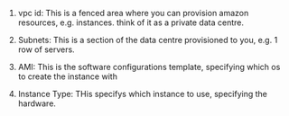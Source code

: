 1. vpc id: 
This is a fenced area where you can provision amazon resources, e.g. instances. think of it as a private data centre. 

2. Subnets:
This is a section of the data centre provisioned to you, e.g. 1 row of servers. 

2. AMI:
This is the software configurations template, specifying which os to 
create the instance with

2. Instance Type:
THis specifys which instance to use, specifying the hardware. 